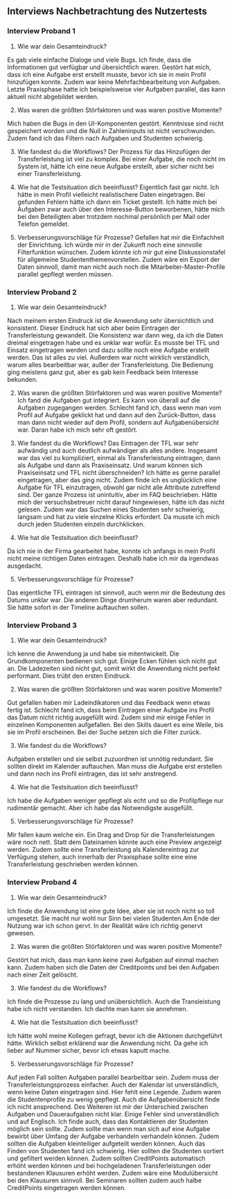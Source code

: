 ## Interviews Nachbetrachtung des Nutzertests

### Interview Proband 1

1. Wie war dein Gesamteindruck?

Es gab viele einfache Dialoge und viele Bugs. Ich finde, dass die Informationen gut verfügbar und übersichtlich waren.
Gestört hat mich, dass ich eine Aufgabe erst erstellt musste, bevor ich sie in mein Profil hinzufügen konnte. Zudem war keine Mehrfachbearbeitung von Aufgaben. Letzte Praxisphase hatte ich beispielsweise vier Aufgaben parallel, das kann aktuell nicht abgebildet werden.

2. Was waren die größten Störfaktoren und was waren positive Momente?

Mich haben die Bugs in den UI-Komponenten gestört. Kenntnisse sind nicht gespeichert worden und die Null in Zahleninputs ist nicht verschwunden. Zudem fand ich das Filtern nach Aufgaben und Studenten schwierig.

3. Wie fandest du die Workflows?
Der Prozess für das Hinzufügen der Transferleistung ist viel zu komplex. Bei einer Aufgabe, die noch nicht im System ist, hätte ich eine neue Aufgabe erstellt, aber sicher nicht bei einer Transferleistung.

4. Wie hat die Testsituation dich beeinflusst?
Eigentlich fast gar nicht. Ich hätte in mein Profil vielleicht realistischere Daten eingetragen. Bei gefunden Fehlern hätte ich dann ein Ticket gestellt. Ich hätte mich bei Aufgaben zwar auch über den Interesse-Button beworbenen, hätte mich bei den Beteiligten aber trotzdem nochmal persönlich per Mail oder Telefon gemeldet. 

5. Verbesserungsvorschläge für Prozesse?
Gefallen hat mir die Einfachheit der Einrichtung. Ich würde mir in der Zukunft noch eine sinnvolle Filterfunktion wünschen. Zudem könnte ich mir gut eine Diskussionstafel für allgemeine Studententhemenvorstellen. Zudem wäre ein Export der Daten sinnvoll, damit man nicht auch noch die Mitarbeiter-Master-Profile parallel gepflegt werden müssen.

### Interview Proband 2

1. Wie war dein Gesamteindruck?

Nach meinem ersten Eindruck ist die Anwendung sehr übersichtlich und konsistent. Dieser Eindruck hat sich aber beim Eintragen der Transferleistung gewandelt. Die Konsistenz war dann weg, da ich die Daten dreimal eingetragen habe und es unklar war wofür. Es musste bei TFL und Einsatz eingetragen werden und dazu sollte noch eine Aufgabe erstellt werden. Das ist alles zu viel. Außerdem war nicht wirklich verständlich, warum alles bearbeitbar war, außer der Transferleistung. Die Bedienung ging meistens ganz gut, aber es gab kein Feedback beim Interesse bekunden.

2. Was waren die größten Störfaktoren und was waren positive Momente?
Ich fand die Aufgaben gut integriert. Es kann von überall auf die Aufgaben zugegangen werden.
Schlecht fand ich, dass wenn man vom Profil auf Aufgabe geklickt hat und dann auf den Zurück-Button, dass man dann nicht wieder auf dem Profil, sondern auf Aufgabenübersicht war. Daran habe ich mich sehr oft gestört.

3. Wie fandest du die Workflows?
Das Eintragen der TFL war sehr aufwändig und auch deutlich aufwändiger als alles andere. Insgesamt war das viel zu kompliziert,
einmal als Transferleistung eintragen, dann als Aufgabe und dann als Praxiseinsatz. Und warum können sich Praxiseinsatz und TFL nicht überschneiden? Ich hätte es gerne parallel eingetragen, aber das ging nicht.
Zudem finde ich es unglücklich eine Aufgabe für TFL einzutragen, obwohl gar nicht alle Attribute zutreffend sind. Der ganze Prozess ist unintuitiv, aber im FAQ beschrieben. Hätte mich der versuchsbetreuer nicht darauf hingewiesen, hätte ich das nicht gelesen. Zudem war das Suchen eines Studenten sehr schwierig, langsam und hat zu viele einzelne Klicks erfordert. Da musste ich mich durch jeden Studenten einzeln durchklicken.

4. Wie hat die Testsituation dich beeinflusst?

Da ich nie in der Firma gearbeitet habe, konnte ich anfangs in mein Profil nicht meine richtigen Daten eintragen. Deshalb habe ich mir da irgendwas ausgedacht.

5. Verbesserungsvorschläge für Prozesse?

Das eigentliche TFL eintragen ist sinnvoll, auch wenn mir die Bedeutung des Datums unklar war. Die anderen Dinge drumherum waren aber redundant. Sie hätte sofort in der Timeline auftauchen sollen.

### Interview Proband 3

1. Wie war dein Gesamteindruck?

Ich kenne die Anwendung ja und habe sie mitentwickelt. Die Grundkomponenten bedienen sich gut. Einige Ecken fühlen sich nicht gut an. 
Die Ladezeiten sind nicht gut, somit wirkt die Anwendung nicht perfekt performant. Dies trübt den ersten Eindruck.

2. Was waren die größten Störfaktoren und was waren positive Momente?

Gut gefallen haben mir Ladeindikatoren und das Feedback wenn etwas fertig ist. Schlecht fand ich, dass beim Eintragen einer Aufgabe ins Profil das Datum nicht richtig ausgefüllt wird. Zudem sind mir einige Fehler in einzelnen Komponenten aufgefallen. Bei den Skills dauert es eine Weile, bis sie im Profil erscheinen. Bei der Suche setzen sich die Filter zurück.

3. Wie fandest du die Workflows?

Aufgaben erstellen und sie selbst zuzuordnen ist unnötig redundant. Sie sollten direkt im Kalender auftauchen. Man muss die Aufgabe erst erstellen und dann noch ins Profil eintragen, das ist sehr anstregend.

4. Wie hat die Testsituation dich beeinflusst?

Ich habe die Aufgaben weniger gepflegt als echt und so die Profilpflege nur rudimentär gemacht. Aber ich habe das Notwendigste ausgefüllt.

5. Verbesserungsvorschläge für Prozesse?

Mir fallen kaum welche ein. Ein Drag and Drop für die Transferleistungen wäre noch nett. Statt dem Dateinamen könnte auch eine Preview angezeigt werden. Zudem sollte eine Transferleistung als Kalendereintrag zur Verfügung stehen, auch innerhalb der Praxisphase sollte eine eine Transferleistung geschrieben werden können. 

### Interview Proband 4

1. Wie war dein Gesamteindruck?

Ich finde die Anwendung ist eine gute Idee, aber sie ist noch nicht so toll umgesetzt. Sie macht nur wohl nur Sinn bei vielen Studenten.Am Ende der Nutzung war ich schon gervt. In der Realität wäre ich richtig genervt gewesen.

2. Was waren die größten Störfaktoren und was waren positive Momente?

Gestört hat mich, dass man kann keine zwei Aufgaben auf einmal machen kann. Zudem haben sich die Daten der Creditpoints und bei den Aufgaben nach einer Zeit gelöscht. 

3. Wie fandest du die Workflows?

Ich finde die Prozesse zu lang und unübersichtlich. Auch die Transleistung habe ich nicht verstanden. Ich dachte man kann sie annehmen.

4. Wie hat die Testsituation dich beeinflusst?

Ich hätte wohl meine Kollegen gefragt, bevor ich die Aktionen durchgeführt hätte. Wirklich selbst erklärend war die Anwendung nicht. Da gehe ich lieber auf Nummer sicher, bevor ich etwas kaputt mache.

5. Verbesserungsvorschläge für Prozesse?

Auf jeden Fall sollten Aufgaben parallel bearbeitbar sein. Zudem muss der Transferleistungsprozess einfacher. Auch der Kalendar ist unverständlich, wenn keine Daten eingetragen sind. Hier fehlt eine Legende. Zudem waren die Studentenprofile zu wenig gepflegt. Auch die Aufgabenübersicht finde ich nicht ansprechend. Des Weiteren ist mir der Unterschied zwischen Aufgaben und Daueraufgaben nicht klar. 
Einige Fehler sind unverständlich und auf Englisch. Ich finde auch, dass das Kontaktieren der Studenten möglich sein sollte. Zudem sollte man wenn man sich auf eine Aufgabe bewirbt über Umfang der Aufgabe verhandeln verhandeln können. Zudem sollten die Aufgaben kleinteiliger aufgeteilt werden können.
Auch das Finden von Studenten fand ich schwierig. Hier sollten die Studenten sortiert und gefiltert werden können.
Zudem sollten CreditPoints automatisch erhöht werden können und bei hochgeladenen Transferleistungen oder bestandenen Klausuren erhöht werden. Zudem wäre eine Modulübersicht bei den Klausuren sinnvoll. Bei Seminaren sollten zudem auch halbe CreditPoints eingetragen werden können.